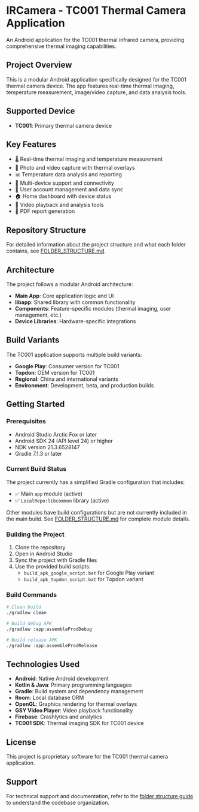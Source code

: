 # IRCamera - TC001 Thermal Camera Application

An Android application for the TC001 thermal infrared camera, providing comprehensive thermal imaging capabilities.

## Project Overview

This is a modular Android application specifically designed for the TC001 thermal camera device. The app features real-time thermal imaging, temperature measurement, image/video capture, and data analysis tools.

## Supported Device

- **TC001**: Primary thermal camera device

## Key Features

- 🌡️ Real-time thermal imaging and temperature measurement
- 📸 Photo and video capture with thermal overlays
- 📊 Temperature data analysis and reporting
- 🔄 Multi-device support and connectivity
- 📱 User account management and data sync
- 🏠 Home dashboard with device status
- 🎥 Video playback and analysis tools
- 📄 PDF report generation

## Repository Structure

For detailed information about the project structure and what each folder contains, see [FOLDER_STRUCTURE.md](FOLDER_STRUCTURE.md).

## Architecture

The project follows a modular Android architecture:

- **Main App**: Core application logic and UI
- **libapp**: Shared library with common functionality
- **Components**: Feature-specific modules (thermal imaging, user management, etc.)
- **Device Libraries**: Hardware-specific integrations

## Build Variants

The TC001 application supports multiple build variants:

- **Google Play**: Consumer version for TC001
- **Topdon**: OEM version for TC001
- **Regional**: China and international variants
- **Environment**: Development, beta, and production builds

## Getting Started

### Prerequisites

- Android Studio Arctic Fox or later
- Android SDK 24 (API level 24) or higher
- NDK version 21.3.6528147
- Gradle 7.1.3 or later

### Current Build Status

The project currently has a simplified Gradle configuration that includes:
- ✅ Main `app` module (active)  
- ✅ `LocalRepo:libcommon` library (active)

Other modules have build configurations but are not currently included in the main build. See [FOLDER_STRUCTURE.md](FOLDER_STRUCTURE.md) for complete module details.

### Building the Project

1. Clone the repository
2. Open in Android Studio
3. Sync the project with Gradle files
4. Use the provided build scripts:
   - `build_apk_google_script.bat` for Google Play variant
   - `build_apk_topdon_script.bat` for Topdon variant

### Build Commands

```bash
# Clean build
./gradlew clean

# Build debug APK
./gradlew :app:assembleProdDebug

# Build release APK
./gradlew :app:assembleProdRelease
```

## Technologies Used

- **Android**: Native Android development
- **Kotlin & Java**: Primary programming languages
- **Gradle**: Build system and dependency management
- **Room**: Local database ORM
- **OpenGL**: Graphics rendering for thermal overlays
- **GSY Video Player**: Video playback functionality
- **Firebase**: Crashlytics and analytics
- **TC001 SDK**: Thermal imaging SDK for TC001 device

## License

This project is proprietary software for the TC001 thermal camera application.

## Support

For technical support and documentation, refer to the [folder structure guide](FOLDER_STRUCTURE.md) to understand the codebase organization.